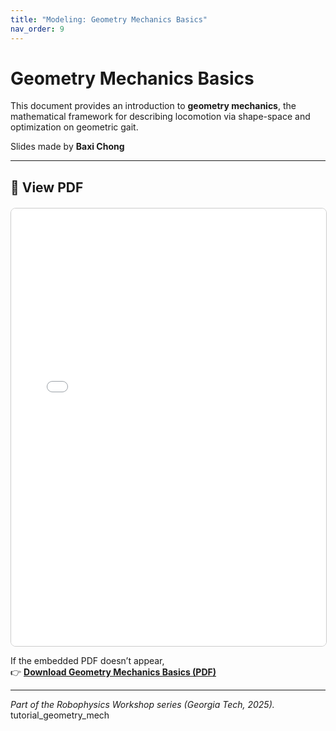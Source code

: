 ```yaml
---
title: "Modeling: Geometry Mechanics Basics"
nav_order: 9
---
```


# Geometry Mechanics Basics

This document provides an introduction to **geometry mechanics**, the mathematical framework for describing locomotion via shape-space and optimization on geometric gait.

Slides made by **Baxi Chong**

---

## 📘 View PDF

<div style="text-align:center; margin-top:20px;">
  <iframe src="files/Geometry%20of%20locomotion.pdf"
          width="100%"
          height="700px"
          style="border:1px solid #ccc; border-radius:8px;">
  </iframe>
</div>

If the embedded PDF doesn’t appear,  
👉 [**Download Geometry Mechanics Basics (PDF)**](files/Geometry%20of%20locomotion.pdf)

---

*Part of the Robophysics Workshop series (Georgia Tech, 2025).*
tutorial_geometry_mech
